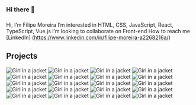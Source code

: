 ### Hi there 👋

<!--
**filipemoreiralemos/FilipeMoreiraLemos** is a ✨ _special_ ✨ repository because its `README.md` (this file) appears on your GitHub profile.

Here are some ideas to get you started:

- 🔭 I’m currently working on ...
- 🌱 I’m currently learning ...
- 👯 I’m looking to collaborate on ...
- 🤔 I’m looking for help with ...
- 💬 Ask me about ...
- 📫 How to reach me: ...
- 😄 Pronouns: ...
- ⚡ Fun fact: ...
-->
### 
 Hi, I’m Filipe Moreira 
I’m interested in HTML, CSS, JavaScript, React, TypeScript, Vue.js
I’m looking to collaborate on Front-end
How to reach me [LinkedIn] (https://www.linkedin.com/in/filipe-moreira-a2268216a/)  



<h2>Projects</h2>

<img src="https://github.com/filipemoreiralemos/FilipeMoreiraLemos/blob/main/page1.png" alt="Girl in a jacket">

<img src="https://github.com/filipemoreiralemos/FilipeMoreiraLemos/blob/main/page2.png" alt="Girl in a jacket">


<img src="https://github.com/filipemoreiralemos/FilipeMoreiraLemos/blob/main/page10.png" alt="Girl in a jacket">


<img src="https://github.com/filipemoreiralemos/FilipeMoreiraLemos/blob/main/page11.png" alt="Girl in a jacket">


<img src="https://github.com/filipemoreiralemos/FilipeMoreiraLemos/blob/main/page12.png" alt="Girl in a jacket">


<img src="https://github.com/filipemoreiralemos/FilipeMoreiraLemos/blob/main/page13.png" alt="Girl in a jacket">


<img src="https://github.com/filipemoreiralemos/FilipeMoreiraLemos/blob/main/page14.png" alt="Girl in a jacket">


<img src="https://github.com/filipemoreiralemos/FilipeMoreiraLemos/blob/main/page15.png" alt="Girl in a jacket">



<img src="https://github.com/filipemoreiralemos/FilipeMoreiraLemos/blob/main/page16.png" alt="Girl in a jacket">


<img src="https://github.com/filipemoreiralemos/FilipeMoreiraLemos/blob/main/page17.png" alt="Girl in a jacket">

<img src="https://github.com/filipemoreiralemos/FilipeMoreiraLemos/blob/main/page18.png" alt="Girl in a jacket">

<img src="https://github.com/filipemoreiralemos/FilipeMoreiraLemos/blob/main/page19.png" alt="Girl in a jacket">

<img src="https://github.com/filipemoreiralemos/FilipeMoreiraLemos/blob/main/page20.png" alt="Girl in a jacket">

<img src="https://github.com/filipemoreiralemos/FilipeMoreiraLemos/blob/main/page21.png" alt="Girl in a jacket">


<img src="https://github.com/filipemoreiralemos/FilipeMoreiraLemos/blob/main/page4.png" alt="Girl in a jacket">

<img src="https://github.com/filipemoreiralemos/FilipeMoreiraLemos/blob/main/page5.png" alt="Girl in a jacket">

<img src="https://github.com/filipemoreiralemos/FilipeMoreiraLemos/blob/main/page6.png" alt="Girl in a jacket">


<img src="https://github.com/filipemoreiralemos/FilipeMoreiraLemos/blob/main/page7.png" alt="Girl in a jacket">


<img src="https://github.com/filipemoreiralemos/FilipeMoreiraLemos/blob/main/page8.png" alt="Girl in a jacket">

<img src="https://github.com/filipemoreiralemos/FilipeMoreiraLemos/blob/main/page2.png" alt="Girl in a jacket">

